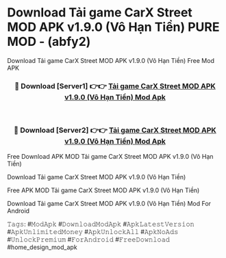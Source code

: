 # Download Tải game CarX Street MOD APK v1.9.0 (Vô Hạn Tiền) PURE MOD - (abfy2)
Download Tải game CarX Street MOD APK v1.9.0 (Vô Hạn Tiền) Free Mod APK

<div align="center">
<h3>🔴 Download [Server1] 👉👉 <a href="https://apk-comot.site?title=Tải_game_CarX_Street_MOD_APK_v1.9.0_(Vô_Hạn_Tiền)">Tải game CarX Street MOD APK v1.9.0 (Vô Hạn Tiền) Mod Apk</a></h3><br>

<h3>🔴 Download [Server2] 👉👉 <a href="https://apk-comot.site?title=Tải_game_CarX_Street_MOD_APK_v1.9.0_(Vô_Hạn_Tiền)">Tải game CarX Street MOD APK v1.9.0 (Vô Hạn Tiền) Mod Apk</a></h3>
</div>


Free Download APK MOD Tải game CarX Street MOD APK v1.9.0 (Vô Hạn Tiền)

Download Tải game CarX Street MOD APK v1.9.0 (Vô Hạn Tiền) 

Free APK MOD Tải game CarX Street MOD APK v1.9.0 (Vô Hạn Tiền) 

Download Tải game CarX Street MOD APK v1.9.0 (Vô Hạn Tiền) Mod For Android

𝚃𝚊𝚐𝚜: #𝙼𝚘𝚍𝙰𝚙𝚔 #𝙳𝚘𝚠𝚗𝚕𝚘𝚊𝚍𝙼𝚘𝚍𝙰𝚙𝚔 #𝙰𝚙𝚔𝙻𝚊𝚝𝚎𝚜𝚝𝚅𝚎𝚛𝚜𝚒𝚘𝚗 #𝙰𝚙𝚔𝚄𝚗𝚕𝚒𝚖𝚒𝚝𝚎𝚍𝙼𝚘𝚗𝚎𝚢 #𝙰𝚙𝚔𝚄𝚗𝚕𝚘𝚌𝚔𝙰𝚕𝚕 #𝙰𝚙𝚔𝙽𝚘𝙰𝚍𝚜 #𝚄𝚗𝚕𝚘𝚌𝚔𝙿𝚛𝚎𝚖𝚒𝚞𝚖 #𝙵𝚘𝚛𝙰𝚗𝚍𝚛𝚘𝚒𝚍 #𝙵𝚛𝚎𝚎𝙳𝚘𝚠𝚗𝚕𝚘𝚊𝚍 #home_design_mod_apk